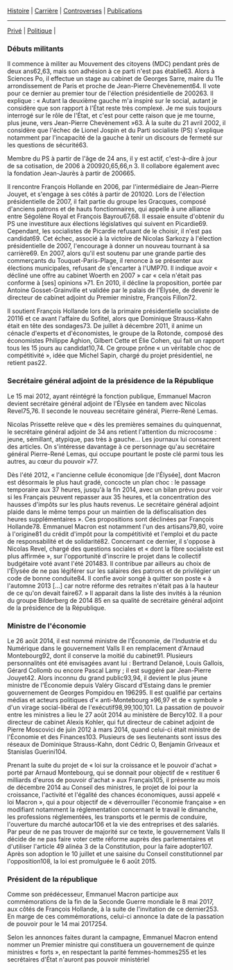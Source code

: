 
[Histoire](histoire.md) | [Carrière](carriere.md) | [Controverses](contro.md) | [Publications](publis.md)

***

[Privé](finance.md) | [Politique](politique.md) |



### Débuts militants


Il commence à militer au Mouvement des citoyens (MDC) pendant près de deux ans62,63, mais son adhésion à ce parti n'est pas établie63. Alors à Sciences Po, il effectue un stage au cabinet de Georges Sarre, maire du 11e arrondissement de Paris et proche de Jean-Pierre Chevènement64. Il vote pour ce dernier au premier tour de l'élection présidentielle de 200263. Il explique : « Autant la deuxième gauche m'a inspiré sur le social, autant je considère que son rapport à l'État reste très complexé. Je me suis toujours interrogé sur le rôle de l'État, et c'est pour cette raison que je me tourne, plus jeune, vers Jean-Pierre Chevènement »63. À la suite du 21 avril 2002, il considère que l'échec de Lionel Jospin et du Parti socialiste (PS) s'explique notamment par l'incapacité de la gauche à tenir un discours de fermeté sur les questions de sécurité63.

Membre du PS à partir de l'âge de 24 ans, il y est actif, c'est-à-dire à jour de sa cotisation, de 2006 à 200920,65,66,n 3. Il collabore également avec la fondation Jean-Jaurès à partir de 200665.

Il rencontre François Hollande en 2006, par l'intermédiaire de Jean-Pierre Jouyet, et s'engage à ses côtés à partir de 201020. Lors de l'élection présidentielle de 2007, il fait partie du groupe les Gracques, composé d'anciens patrons et de hauts fonctionnaires, qui appelle à une alliance entre Ségolène Royal et François Bayrou67,68. Il essaie ensuite d'obtenir du PS une investiture aux élections législatives qui suivent en Picardie69. Cependant, les socialistes de Picardie refusant de le choisir, il n'est pas candidat69. Cet échec, associé à la victoire de Nicolas Sarkozy à l'élection présidentielle de 2007, l'encourage à donner un nouveau tournant à sa carrière69. En 2007, alors qu'il est soutenu par une grande partie des commerçants du Touquet-Paris-Plage, il renonce à se présenter aux élections municipales, refusant de s'encarter à l'UMP70. Il indique avoir « décliné une offre au cabinet Woerth en 2007 » car « cela n'était pas conforme à [ses] opinions »71. En 2010, il décline la proposition, portée par Antoine Gosset-Grainville et validée par le palais de l'Élysée, de devenir le directeur de cabinet adjoint du Premier ministre, François Fillon72.

Il soutient François Hollande lors de la primaire présidentielle socialiste de 20116 et ce avant l'affaire du Sofitel, alors que Dominique Strauss-Kahn était en tête des sondages73. De juillet à décembre 2011, il anime un cénacle d'experts et d'économistes, le groupe de la Rotonde, composé des économistes Philippe Aghion, Gilbert Cette et Élie Cohen, qui fait un rapport tous les 15 jours au candidat10,74. Ce groupe prône « un véritable choc de compétitivité », idée que Michel Sapin, chargé du projet présidentiel, ne retient pas22.


### Secrétaire général adjoint de la présidence de la République


Le 15 mai 2012, ayant réintégré la fonction publique, Emmanuel Macron devient secrétaire général adjoint de l'Élysée en tandem avec Nicolas Revel75,76. Il seconde le nouveau secrétaire général, Pierre-René Lemas.

Nicolas Prissette relève que « dès les premières semaines du quinquennat, le secrétaire général adjoint de 34 ans retient l'attention du microcosme : jeune, sémillant, atypique, pas très à gauche... Les journaux lui consacrent des articles. On s'intéresse davantage à ce personnage qu'au secrétaire général Pierre-René Lemas, qui occupe pourtant le poste clé parmi tous les autres, au cœur du pouvoir »77.

Dès l'été 2012, « l'ancienne cellule économique [de l'Élysée], dont Macron est désormais le plus haut gradé, concocte un plan choc : le passage temporaire aux 37 heures, jusqu'à la fin 2014, avec un bilan prévu pour voir si les Français peuvent repasser aux 35 heures, et la concentration des hausses d'impôts sur les plus hauts revenus. Le secrétaire général adjoint plaide dans le même temps pour un maintien de la défiscalisation des heures supplémentaires ». Ces propositions sont déclinées par François Hollande78. Emmanuel Macron est notamment l'un des artisans79,80, voire à l'origine81 du crédit d'impôt pour la compétitivité et l'emploi et du pacte de responsabilité et de solidarité82. Concernant ce dernier, il s'oppose à Nicolas Revel, chargé des questions sociales et « dont la fibre socialiste est plus affirmée », sur l'opportunité d'inscrire le projet dans le collectif budgétaire voté avant l'été 201483. Il contribue par ailleurs au choix de l'Élysée de ne pas légiférer sur les salaires des patrons et de privilégier un code de bonne conduite84. Il confie avoir songé à quitter son poste « à l'automne 2013 [...] car notre réforme des retraites n'était pas à la hauteur de ce qu'on devait faire67. » Il apparait dans la liste des invités à la réunion du groupe Bilderberg de 2014 85 en sa qualité de secrétaire général adjoint de la présidence de la République.


### Ministre de l'économie


Le 26 août 2014, il est nommé ministre de l'Économie, de l'Industrie et du Numérique dans le gouvernement Valls II en remplacement d'Arnaud Montebourg92, dont il conserve la moitié du cabinet91. Plusieurs personnalités ont été envisagées avant lui : Bertrand Delanoë, Louis Gallois, Gérard Collomb ou encore Pascal Lamy ; il est suggéré par Jean-Pierre Jouyet42. Alors inconnu du grand public93,94, il devient le plus jeune ministre de l'Économie depuis Valéry Giscard d'Estaing dans le premier gouvernement de Georges Pompidou en 196295. Il est qualifié par certains médias et acteurs politiques d'« anti-Montebourg »96,97 et de « symbole » d'un virage social-libéral de l'exécutif98,99,100,101. La passation de pouvoir entre les ministres a lieu le 27 août 2014 au ministère de Bercy102. Il a pour directeur de cabinet Alexis Kohler, qui fut directeur de cabinet adjoint de Pierre Moscovici de juin 2012 à mars 2014, quand celui-ci était ministre de l'Économie et des Finances103. Plusieurs de ses lieutenants sont issus des réseaux de Dominique Strauss-Kahn, dont Cédric O, Benjamin Griveaux et Stanislas Guerini104.

Prenant la suite du projet de « loi sur la croissance et le pouvoir d'achat » porté par Arnaud Montebourg, qui se donnait pour objectif de « restituer 6 milliards d'euros de pouvoir d'achat » aux Français105, il présente au mois de décembre 2014 au Conseil des ministres, le projet de loi pour la croissance, l'activité et l'égalité des chances économiques, aussi appelé « loi Macron », qui a pour objectif de « déverrouiller l'économie française » en modifiant notamment la réglementation concernant le travail le dimanche, les professions réglementées, les transports et le permis de conduire, l'ouverture du marché autocar106 et la vie des entreprises et des salariés. Par peur de ne pas trouver de majorité sur ce texte, le gouvernement Valls II décide de ne pas faire voter cette réforme auprès des parlementaires et d'utiliser l'article 49 alinéa 3 de la Constitution, pour la faire adopter107. Après son adoption le 10 juillet et une saisine du Conseil constitutionnel par l'opposition108, la loi est promulguée le 6 août 2015.


### Président de la république


Comme son prédécesseur, Emmanuel Macron participe aux commémorations de la fin de la Seconde Guerre mondiale le 8 mai 2017, aux côtés de François Hollande, à la suite de l'invitation de ce dernier253. En marge de ces commémorations, celui-ci annonce la date de la passation de pouvoir pour le 14 mai 2017254.

Selon les annonces faites durant la campagne, Emmanuel Macron entend nommer un Premier ministre qui constituera un gouvernement de quinze ministres « forts », en respectant la parité femmes-hommes255 et les secrétaires d'État n'auront pas pouvoir ministériel
